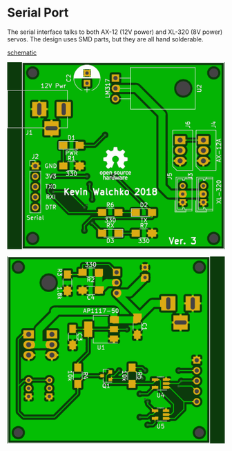 # Serial Port

The serial interface talks to both AX-12 (12V power) and XL-320 (8V power) servos. The design uses SMD parts, but they are all hand solderable.

[schematic](serial.pdf)

![](pics/gerber-top.png)

![](pics/gerber-bottom.png)

